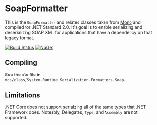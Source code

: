 SoapFormatter
=============

This is the `SoapFormatter` and related classes taken from [Mono](https://github.com/mono/mono/tree/master/mcs/class/System.Runtime.Serialization.Formatters.Soap) and compiled
for .NET Standard 2.0. It's goal is to enable serializing and deserializing SOAP
XML for applications that have a dependency on that legacy format.

[![Build Status](https://dev.azure.com/onovotny/GitBuilds/_apis/build/status/SoapFormatter%20-%20CI?branchName=master)](https://dev.azure.com/onovotny/GitBuilds/_build/latest?definitionId=45)
[![NuGet](https://img.shields.io/nuget/v/SoapFormatter.svg)](https://www.nuget.org/packages/SoapFormatter)

## Compiling
See the `sln` file in `mcs/class/System.Runtime.Serialization.Formatters.Soap`.

## Limitations
.NET Core does not support serialzing all of the same types that .NET Framework does.
Noteably, Delegates, `Type`, and `Assembly` are not supported.
